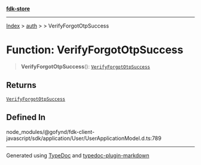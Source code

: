 [**fdk-store**](../../../README.md)
***

[Index](../../../API.md) > [auth](../../README.md) > [<internal>](../README.md) > VerifyForgotOtpSuccess

# Function: VerifyForgotOtpSuccess

> **VerifyForgotOtpSuccess**(): [`VerifyForgotOtpSuccess`](../type-aliases/type-alias.VerifyForgotOtpSuccess.md)

## Returns

[`VerifyForgotOtpSuccess`](../type-aliases/type-alias.VerifyForgotOtpSuccess.md)

## Defined In

node\_modules/@gofynd/fdk-client-javascript/sdk/application/User/UserApplicationModel.d.ts:789

***
Generated using [TypeDoc](https://typedoc.org/) and [typedoc-plugin-markdown](https://www.npmjs.com/package/typedoc-plugin-markdown)
